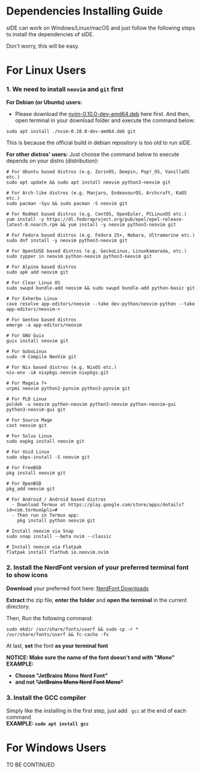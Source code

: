 # Dependencies Installing Guide
sIDE can work on Windows/Linux/macOS and just follow the following steps to install the dependencies of sIDE.

Don't worry, this will be easy.

# For Linux Users
### 1. We need to install `neovim` and `git` first
**For Debian (or Ubuntu) users:**
* Please download the [nvim-0.10.0-dev-amd64.deb](https://github.com/nwkyz/sIDE/raw/main/.github/nvim-0.10.0-dev-amd64.deb) here first. And then, open terminal in your download folder and execute the command below:
```
sudo apt install ./nvim-0.10.0-dev-amd64.deb git
```
This is because the official build in debian repository is too old to run sIDE.
  
**For other distros' users:** Just choose the command below to execute depends on your distro (distribution):
```
# For Ubuntu based distros (e.g. ZorinOS, Deepin, Pop!_OS, VanillaOS etc.)
sudo apt update && sudo apt install neovim python3-neovim git

# For Arch-like distros (e.g. Manjaro, EndeavourOS, Archcraft, KaOS etc.)
sudo pacman -Syu && sudo pacman -S neovim git

# For RedHat based distros (e.g. CentOS, OpenEuler, PCLinuxOS etc.)
yum install -y https://dl.fedoraproject.org/pub/epel/epel-release-latest-8.noarch.rpm && yum install -y neovim python3-neovim git

# For Fedora based distros (e.g. Fedora 25+, Nobara, Ultramarine etc.)
sudo dnf install -y neovim python3-neovim git

# For OpenSUSE based distros (e.g. GeckoLinux, LinuxKamarada, etc.)
sudo zypper in neovim python-neovim python3-neovim git

# For Alpine based distros
sudo apk add neovim git

# For Clear Linux OS
sudo swupd bundle-add neovim && sudo swupd bundle-add python-basic git

# For Exherbo Linux
cave resolve app-editors/neovim --take dev-python/neovim-python --take app-editors/neovim-> 

# For Gentoo based distros
emerge -a app-editors/neovim

# For GNU Guix
guix install neovim git

# For GoboLinux
sudo -H Compile NeoVim git

# For Nix based distros (e.g. NixOS etc.)
nix-env -iA nixpkgs.neovim nixpkgs.git

# For Mageia 7+
urpmi neovim python2-pynvim python3-pynvim git

# For PLD Linux
poldek -u neovim python-neovim python3-neovim python-neovim-gui python3-neovim-gui git

# For Source Mage
cast neovim git

# For Solus Linux
sudo eopkg install neovim git

# For Void Linux
sudo xbps-install -S neovim git

# For FreeBSD
pkg install neovim git

# For OpenBSD
pkg_add neovim git

# For Android / Android based distros
  - Download Termux at https://play.google.com/store/apps/details?id=com.termux&pli=# 
  - Then run in Termux app:
    pkg install python neovim git

# Install neovim via Snap
sudo snap install --beta nvim --classic

# Install neovim via Flatpak
flatpak install flathub io.neovim.nvim
```

### 2. Install the NerdFont version of your preferred terminal font to show icons

**Download** your preferred font here: [NerdFont Downloads](https://www.nerdfonts.com/font-downloads)

**Extract** the zip file, **enter the folder** and **open the terminal** in the current directory.

Then, Run the following command:
```
sudo mkdir /usr/share/fonts/userf && sudo cp -r * /usr/share/fonts/userf && fc-cache -fv
```
At last, **set** the font **as your terminal font**

**NOTICE: Make sure the name of the font doesn't end with "Mono"**  
**EXAMPLE:**  
* **Choose "JetBrains Mono Nerd Font"**  
* **and not ~~"JetBrains Mono Nerd Font Mono"~~**

### 3. Install the GCC compiler
Simply like the installing in the first step, just add ` gcc` at the end of each command  
**EXAMPLE: `sudo apt install gcc`**

# For Windows Users
TO BE CONTINUED
